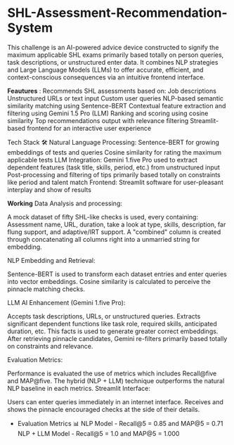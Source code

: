# SHL-Assessment-Recommendation-System
This challenge is an AI-powered advice device constructed to signify the maximum applicable SHL exams primarily based totally on person queries, task descriptions, or unstructured enter data. It combines NLP strategies and Large Language Models (LLMs) to offer accurate, efficient, and context-conscious consequences via an intuitive frontend interface.

**Feautures** :
Recommends SHL assessments based on:
Job descriptions
Unstructured URLs or text input
Custom user queries
NLP-based semantic similarity matching using Sentence-BERT
Contextual feature extraction and filtering using Gemini 1.5 Pro (LLM)
Ranking and scoring using cosine similarity
Top recommendations output with relevance filtering
Streamlit-based frontend for an interactive user experience


Tech Stack 🛠️
Natural Language Processing:
Sentence-BERT for growing embeddings of tests and queries
Cosine similarity for rating the maximum applicable tests
LLM Integration:
Gemini 1.five Pro used to extract dependent features (task title, skills, period, etc.) from unstructured input
Post-processing and filtering of tips primarily based totally on constraints like period and talent match
Frontend:
Streamlit software for user-pleasant interplay and show of results

**Working**
Data Analysis and processing:

A mock dataset of fifty SHL-like checks is used, every containing:
Assessment name, URL, duration, take a look at type, skills, description, far flung support, and adaptive/IRT support.
A "combined" column is created through concatenating all columns right into a unmarried string for embedding.

NLP Embedding and Retrieval:

Sentence-BERT is used to transform each dataset entries and enter queries into vector embeddings.
Cosine similarity is calculated to perceive the pinnacle matching checks.

LLM  AI Enhancement (Gemini 1.five Pro):

Accepts task descriptions, URLs, or unstructured queries.
Extracts significant dependent functions like task role, required skills, anticipated duration, etc.
This facts is used to generate greater correct embeddings.
After retrieving pinnacle candidates, Gemini re-filters primarily based totally on constraints and relevance.

Evaluation Metrics:

Performance is evaluated the use of metrics which includes Recall@five and MAP@five.
The hybrid (NLP + LLM) technique outperforms the natural NLP baseline in each metrics.
Streamlit Interface:

Users can enter queries immediately in an internet interface.
Receives and shows the pinnacle encouraged checks at the side of their details.


* Evaluation Metrics 📊
NLP Model - Recall@5 = 0.85 and MAP@5 = 0.71
NLP + LLM Model - Recall@5 = 1.0 and MAP@5 = 1.000




  
